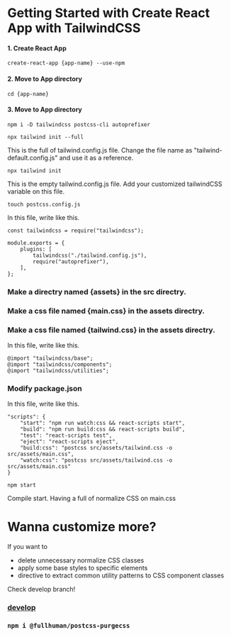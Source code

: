 # Getting Started with Create React App with TailwindCSS

#### 1. Create React App

`create-react-app {app-name} --use-npm`

#### 2. Move to App directory

`cd {app-name}`

#### 3. Move to App directory

`npm i -D tailwindcss postcss-cli autoprefixer`

`npx tailwind init --full`

This is the full of tailwind.config.js file. Change the file name as "tailwind-default.config.js" and use it as a reference.

`npx tailwind init`

This is the empty tailwind.config.js file. Add your customized tailwindCSS variable on this file.

`touch postcss.config.js`

In this file, write like this.

```
const tailwindcss = require("tailwindcss");

module.exports = {
    plugins: [
        tailwindcss("./tailwind.config.js"),
        require("autoprefixer"),
    ],
};
```

### Make a directry named {assets} in the src directry.

### Make a css file named {main.css} in the assets directry.

### Make a css file named {tailwind.css} in the assets directry.

In this file, write like this.

```
@import "tailwindcss/base";
@import "tailwindcss/components";
@import "tailwindcss/utilities";
```

### Modify package.json

In this file, write like this.

```
"scripts": {
    "start": "npm run watch:css && react-scripts start",
    "build": "npm run build:css && react-scripts build",
    "test": "react-scripts test",
    "eject": "react-scripts eject",
    "build:css": "postcss src/assets/tailwind.css -o src/assets/main.css",
    "watch:css": "postcss src/assets/tailwind.css -o src/assets/main.css"
}
```

`npm start`

Compile start. Having a full of normalize CSS on main.css

# Wanna customize more?

If you want to

- delete unnecessary normalize CSS classes
- apply some base styles to specific elements
- directive to extract common utility patterns to CSS component classes

Check develop branch!

### [develop](https://github.com/ayumitanaka13/react-tailwind-boilerplate/tree/develop)

### `npm i @fullhuman/postcss-purgecss`
